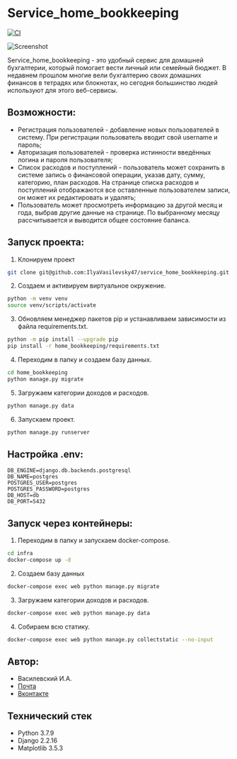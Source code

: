 # Service_home_bookkeeping

[![CI](https://github.com/IlyaVasilevsky47/service_home_bookkeeping/actions/workflows/main.yml/badge.svg?branch=main)](https://github.com/IlyaVasilevsky47/service_home_bookkeeping/actions/workflows/main.yml)

![Screenshot](https://github.com/[username]/[reponame]/blob/[branch]/image.jpg?raw=true)

Service_home_bookkeeping - это удобный сервис для домашней бухгалтерии, который помогает вести личный или семейный бюджет. В недавнем прошлом многие вели бухгалтерию своих домашних финансов в тетрадях или блокнотах, но сегодня большинство людей используют для этого веб-сервисы.

## Возможности:
- Регистрация пользователей - добавление новых пользователей в систему. При регистрации пользователь вводит свой username и пароль;
- Авторизация пользователей - проверка истинности введённых логина и пароля пользователя;
- Список расходов и поступлений - пользователь может сохранить в системе запись о финансовой операции, указав дату, сумму, категорию, план расходов. На странице списка расходов и поступлений отображаются все оставленные пользователем записи, он может их редактировать и удалять;
- Пользователь может просмотреть информацию за другой месяц и года, выбрав другие данные на странице. По выбранному месяцу рассчитывается и выводится общее состояние баланса.

## Запуск проекта:
1. Клонируем проект
```bash
git clone git@github.com:IlyaVasilevsky47/service_home_bookkeeping.git
```

2. Создаем и активируем виртуальное окружение. 
```bash
python -m venv venv
source venv/scripts/activate
```

3. Обновляем менеджер пакетов pip и устанавливаем зависимости из файла requirements.txt.
```bash
python -m pip install --upgrade pip
pip install -r home_bookkeeping/requirements.txt
```

4. Переходим в папку и создаем базу данных. 
```bash
cd home_bookkeeping
python manage.py migrate 
```

5. Загружаем категории доходов и расходов.
```bash
python manage.py data
```

6. Запускаем проект.
```bash
python manage.py runserver 
```

## Настройка .env:
```
DB_ENGINE=django.db.backends.postgresql
DB_NAME=postgres
POSTGRES_USER=postgres
POSTGRES_PASSWORD=postgres
DB_HOST=db
DB_PORT=5432
```

## Запуск через контейнеры:
1. Переходим в папку и запускаем docker-compose.
```bash
cd infra
docker-compose up -d
```
2. Создаем базу данных
```bash
docker-compose exec web python manage.py migrate
```
3. Загружаем категории доходов и расходов.
```bash
docker-compose exec web python manage.py data
```
4. Собираем всю статику.
```bash
docker-compose exec web python manage.py collectstatic --no-input
```

## Автор:
- Василевский И.А.
- [Почта](vasilevskijila047@gmail.com)
- [Вконтакте](https://vk.com/ilya.vasilevskiy47)

## Технический стек
- Python 3.7.9
- Django 2.2.16
- Matplotlib 3.5.3

